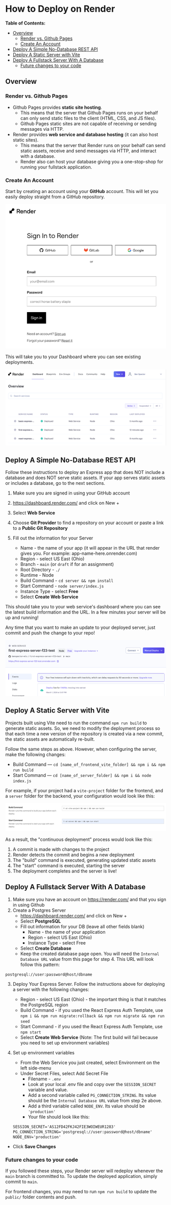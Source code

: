 # How to Deploy on Render

**Table of Contents:**

- [Overview](#overview)
  - [Render vs. Github Pages](#render-vs-github-pages)
  - [Create An Account](#create-an-account)
- [Deploy A Simple No-Database REST API](#deploy-a-simple-no-database-rest-api)
- [Deploy A Static Server with Vite](#deploy-a-static-server-with-vite)
- [Deploy A Fullstack Server With A Database](#deploy-a-fullstack-server-with-a-database)
  - [Future changes to your code](#future-changes-to-your-code)

## Overview

### Render vs. Github Pages

* Github Pages provides **static site hosting**.
  * This means that the server that Github Pages runs on your behalf can only send static files to the client (HTML, CSS, and JS files).
  * Github Pages static sites are not capable of receiving or sending messages via HTTP.
* Render provides **web service and database hosting** (it can also host static sites).
  * This means that the server that Render runs on your behalf can send static assets, receive and send messages via HTTP, and interact with a database.
  * Render also can host your database giving you a one-stop-shop for running your fullstack application.

### Create An Account

Start by creating an account using your **GitHub** account. This will let you easily deploy straight from a GitHub repository.

![create an account using GitHub](img/create-account.png)

This will take you to your Dashboard where you can see existing deployments.

![The Render Dashboard](img/dashboard.png)

## Deploy A Simple No-Database REST API

Follow these instructions to deploy an Express app that does NOT include a database and does NOT serve static assets. If your app serves static assets or includes a database, go to the next sections.

1. Make sure you are signed in using your GitHub account
2. https://dashboard.render.com/ and click on New +
3. Select **Web Service**
4. Choose **Git Provider** to find a repository on your account or paste a link to a **Public Git Repository**
5. Fill out the information for your Server

   * Name - the name of your app (it will appear in the URL that render gives you. For example: app-name-here.onrender.com)
   * Region - select US East (Ohio)
   * Branch - `main` (or `draft` if for an assignment)
   * Root Directory - `./`
   * Runtime - Node
   * Build Command - `cd server && npm install`
   * Start Command - `node server/index.js`
   * Instance Type - select **Free**
   * Select **Create Web Service**

This should take you to your web service's dashboard where you can see the latest build information and the URL. In a few minutes your server will be up and running!

Any time that you want to make an update to your deployed server, just commit and push the change to your repo!

![alt text](img/web-service-dashboard.png)

## Deploy A Static Server with Vite

Projects built using Vite need to run the command `npm run build` to generate static assets. So, we need to modify the deployment process so that each time a new version of the repository is created via a new commit, the static assets are automatically re-built. 

Follow the same steps as above. However, when configuring the server, make the following changes:

- Build Command — `cd [name_of_frontend_vite_folder] && npm i && npm run build`
- Start Command — `cd [name_of_server_folder] && npm i && node index.js`

For example, if your project had a `vite-project` folder for the frontend, and a `server` folder for the backend, your configuration would look like this:

![On render, the build and start commands are set](img/render-deploying-static-build-start.png)

As a result, the "continuous deployment" process would look like this:
1. A commit is made with changes to the project
2. Render detects the commit and begins a new deployment
3. The "build" command is executed, generating updated static assets
4. The "start" command is executed, starting the server
5. The deployment completes and the server is live!

## Deploy A Fullstack Server With A Database

1. Make sure you have an account on https://render.com/ and that you sign in using Github
2. Create a Postgres Server
   * https://dashboard.render.com/ and click on New +
   * Select **PostgreSQL**
   * Fill out information for your DB (leave all other fields blank)
     * Name - the name of your application
     * Region - select US East (Ohio)
     * Instance Type - select Free
   * Select **Create Database**
   * Keep the created database page open. You will need the `Internal Database URL` value from this page for step 4. This URL will look follow this pattern:

```
postgresql://user:password@host/dbname
```

3. Deploy Your Express Server. Follow the instructions above for deploying a server with the following changes:
    * Region - select US East (Ohio) - the important thing is that it matches the PostgreSQL region
    * Build Command - if you used the React Express Auth Template, use `npm i && npm run migrate:rollback && npm run migrate && npm run seed`
    * Start Command - if you used the React Express Auth Template, use `npm start`
    * Select **Create Web Service** (Note: The first build will fail because you need to set up environment variables)

1. Set up environment variables

   * From the Web Service you just created, select Environment on the left side-menu
   * Under Secret Files, select Add Secret File
     * Filename - `.env`
     * Look at your local .env file and copy over the `SESSION_SECRET` variable and value.
     * Add a second variable called `PG_CONNECTION_STRING`. Its value should be the `Internal Database URL` value from step 2e above.
     * Add a third variable called `NODE_ENV`. Its value should be `'production'`
     * Your file should look like this:

    ```
    SESSION_SECRET='AS12FD42FKJ42FIE3WOIWEUR1283'
    PG_CONNECTION_STRING='postgresql://user:password@host/dbname'
    NODE_ENV='production'
    ```

* Click **Save Changes**

### Future changes to your code

If you followed these steps, your Render server will redeploy whenever the `main` branch is committed to. To update the deployed application, simply commit to `main`.

For frontend changes, you may need to run `npm run build` to update the `public/` folder contents and push.
